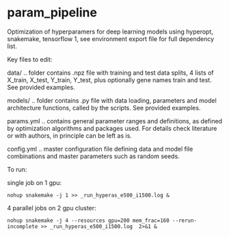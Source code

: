 # param_pipeline
Optimization of hyperparamers for deep learning models using hyperopt, snakemake, tensorflow 1, see environment export file for full dependency list.

Key files to edit:

data/ .. folder contains .npz file with training and test data splits, 4 lists of X_train, X_test, Y_train, Y_test, plus optionally gene names train and test. See provided examples.

models/ .. folder contains .py file with data loading, parameters and model architecture functions, called by the scripts. See provided examples.

params.yml .. contains general parameter ranges and definitions, as defined by optimization algorithms and packages used. For details check literature or with authors, in principle can be left as is.

config.yml .. master configuration file defining data and model file combinations and master parameters such as random seeds.

To run:

single job on 1 gpu:

`nohup snakemake -j 1 >> _run_hyperas_e500_i1500.log &`

4 parallel jobs on 2 gpu cluster:

`nohup snakemake -j 4 --resources gpu=200 mem_frac=160 --rerun-incomplete >> _run_hyperas_e500_i1500.log  2>&1 &`
